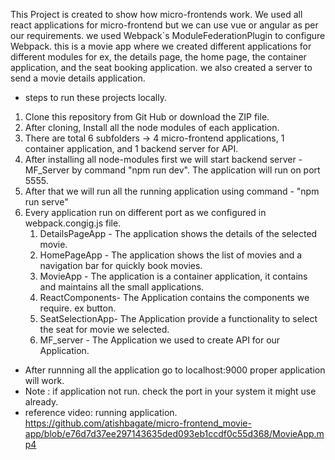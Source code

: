 This Project is created to show how micro-frontends work. We used all react applications for micro-frontend but we can use vue or angular as per our requirements. we used Webpack`s ModuleFederationPlugin to configure Webpack. this is a movie app where we created different applications for different modules for ex, the details page, the home page, the container application, and the seat booking application. 
we also created a server to send a movie details application. 

* steps to run these projects locally.
1) Clone this repository from Git Hub or download the ZIP file.
2) After cloning, Install all the node modules of each application.
3) There are total 6 subfolders -> 4 micro-frontend applications, 1 container application, and 1 backend server for API.
4) After installing all node-modules first we will start backend server - MF_Server by command "npm run dev". The application will run on port 5555.
5) After that we will run all the running application using command - "npm run serve"
6) Every application run on different port as we configured in webpack.congig.js file.
     1) DetailsPageApp - The application shows the details of the selected movie.
     2) HomePageApp    - The application shows the list of movies and a navigation bar for quickly book movies.
     3) MovieApp       - The application is a container application, it contains and maintains all the small applications.
     4) ReactComponents- The Application contains the components we require. ex button.
     5) SeatSelectionApp- The Application provide a functionality to select the seat for movie we selected.
     6) MF_server       - The Application we used to create API for our Application.

* After runnning all the application go to localhost:9000 proper application will work.
* Note : if application not run. check the port in your system it might use already.
* reference video: running application.
 https://github.com/atishbagate/micro-frontend_movie-app/blob/e76d7d37ee297143635ded093eb1ccdf0c55d368/MovieApp.mp4
